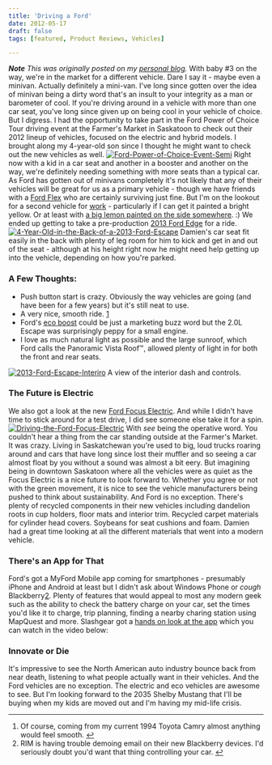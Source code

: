 ```yaml
---
title: 'Driving a Ford'
date: 2012-05-17
draft: false
tags: [featured, Product Reviews, Vehicles]

---
```


_**Note** This was originally posted on my [personal blog](https://chrisenns.com/2012/05/driving-a-ford/)._ With baby #3 on the way, we're in the market for a different vehicle. Dare I say it - maybe even a minivan. Actually definitely a mini-van. I've long since gotten over the idea of minivan being a dirty word that's an insult to your integrity as a man or barometer of cool. If you're driving around in a vehicle with more than one car seat, you've long since given up on being cool in your vehicle of choice. But I digress. I had the opportunity to take part in the Ford Power of Choice Tour driving event at the Farmer's Market in Saskatoon to check out their 2012 lineup of vehicles, focused on the electric and hybrid models. I brought along my 4-year-old son since I thought he might want to check out the new vehicles as well. [![](http://www.minivanmegafun.ca/wp35/wp-content/uploads/2012/05/Ford-Power-of-Choice-Event-Semi-620x383.jpg "Ford-Power-of-Choice-Event-Semi")](http://www.minivanmegafun.ca/wp35/wp-content/uploads/2012/05/Ford-Power-of-Choice-Event-Semi.jpg) Right now with a kid in a car seat and another in a booster and another on the way, we're definitely needing something with more seats than a typical car. As Ford has gotten out of minivans completely it's not likely that any of their vehicles will be great for us as a primary vehicle - though we have friends with a [Ford Flex](http://www.ford.ca/app/en/fo/year/2013/vehicle/flex.html) who are certainly surviving just fine. But I'm on the lookout for a second vehicle for [work](http://lemonproductions.ca) - particularly if I can get it painted a bright yellow. Or at least with [a big lemon painted on the side somewhere](https://chrisenns.com/wpblog/wp-content/uploads/2012/05/lemon-h125.png). :)  We ended up getting to take a pre-production [2013 Ford Edge](http://www.ford.ca/app/en/fo/year/2013/vehicle/edge.html) for a ride. [![](http://www.minivanmegafun.ca/wp35/wp-content/uploads/2012/05/4-Year-Old-in-the-Back-of-a-2013-Ford-Escape-373x500.jpg "4-Year-Old-in-the-Back-of-a-2013-Ford-Escape")](http://www.minivanmegafun.ca/wp35/wp-content/uploads/2012/05/4-Year-Old-in-the-Back-of-a-2013-Ford-Escape.jpg) Damien's car seat fit easily in the back with plenty of leg room for him to kick and get in and out of the seat - although at his height right now he might need help getting up into the vehicle, depending on how you're parked.

### A Few Thoughts:

*   Push button start is crazy. Obviously the way vehicles are going (and have been for a few years) but it's still neat to use.
*   A very nice, smooth ride. [1](#fn-24:1)
*   Ford's [eco boost](http://www.ford.ca/app/en/technology.html#eco) could be just a marketing buzz word but the 2.0L Escape was surprisingly peppy for a small engine.
*   I love as much natural light as possible and the large sunroof, which Ford calls the Panoramic Vista Roof™, allowed plenty of light in for both the front and rear seats.

[![](http://www.minivanmegafun.ca/wp35/wp-content/uploads/2012/05/2013-Ford-Escape-Interiro-620x477.jpg "2013-Ford-Escape-Interiro")](http://www.minivanmegafun.ca/wp35/wp-content/uploads/2012/05/2013-Ford-Escape-Interiro.jpg) A view of the interior dash and controls.

### The Future is Electric

We also got a look at the new [Ford Focus Electric](http://www.ford.ca/app/en/fo/vehicle/focus_electric.html). And while I didn't have time to stick around for a test drive, I did see someone else take it for a spin. [![](http://www.minivanmegafun.ca/wp35/wp-content/uploads/2012/05/Driving-the-Ford-Focus-Electric-620x383.jpg "Driving-the-Ford-Focus-Electric")](http://www.minivanmegafun.ca/wp35/wp-content/uploads/2012/05/Driving-the-Ford-Focus-Electric.jpg) With _see_ being the operative word. You couldn't hear a thing from the car standing outside at the Farmer's Market. It was crazy. Living in Saskatchewan you're used to big, loud trucks roaring around and cars that have long since lost their muffler and so seeing a car almost float by you without a sound was almost a bit eery. But imagining being in downtown Saskatoon where all the vehicles were as quiet as the Focus Electric is a nice future to look forward to. Whether you agree or not with the green movement, it is nice to see the vehicle manufacturers being pushed to think about sustainability. And Ford is no exception. There's plenty of recycled components in their new vehicles including dandelion roots in cup holders, floor mats and interior trim. Recycled carpet materials for cylinder head covers. Soybeans for seat cushions and foam. Damien had a great time looking at all the different materials that went into a modern vehicle.

### There's an App for That

Ford's got a MyFord Mobile app coming for smartphones - presumably iPhone and Android at least but I didn't ask about Windows Phone or _cough_ Blackberry[2](#fn-24:2). Plenty of features that would appeal to most any modern geek such as the ability to check the battery charge on your car, set the times you'd like it to charge, trip planning, finding a nearby charing station using MapQuest and more. Slashgear got a [hands on look at the app](http://www.slashgear.com/2012-ford-focus-electric-att-myford-mobile-app-hands-on-08226668/) which you can watch in the video below:

### Innovate or Die

It's impressive to see the North American auto industry bounce back from near death, listening to what people actually want in their vehicles. And the Ford vehicles are no exception. The electric and eco vehicles are awesome to see. But I'm looking forward to the 2035 Shelby Mustang that I'll be buying when my kids are moved out and I'm having my mid-life crisis.

* * *

1.  Of course, coming from my current 1994 Toyota Camry almost anything would feel smooth. [↩](#fnref-24:1)
2.  RIM is having trouble demoing email on their new Blackberry devices. I'd seriously doubt you'd want that thing controlling your car. [↩](#fnref-24:2)